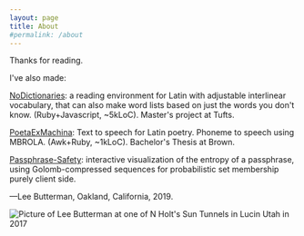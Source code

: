 ```yaml
---
layout: page
title: About
#permalink: /about
---
```


Thanks for reading.

I've also made:

[NoDictionaries](https://nodictionaries.com/vergil/aeneid-1/1-7): a reading environment for Latin with adjustable interlinear vocabulary, that can also make word lists based on just the words you don't know. (Ruby+Javascript, ~5kLoC). Master's project at Tufts.

[PoetaExMachina](https://poetaexmachina.net): Text to speech for Latin poetry. Phoneme to speech using MBROLA. (Awk+Ruby, ~1kLoC). Bachelor's Thesis at Brown.

[Passphrase-Safety](/passphrase-safety): interactive visualization of the entropy of a passphrase, using Golomb-compressed sequences for probabilistic set membership purely client side.

—Lee Butterman, Oakland, California, 2019.

![Picture of Lee Butterman at one of N Holt's Sun Tunnels in Lucin Utah in 2017](/assets/lsb-2017-suntunnels.jpg)